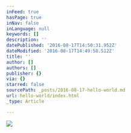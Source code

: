```yaml
---
inFeed: true
hasPage: true
inNav: false
inLanguage: null
keywords: []
description: ''
datePublished: '2016-08-17T14:50:31.952Z'
dateModified: '2016-08-17T14:49:58.512Z'
title: ''
author: []
authors: []
publisher: {}
via: {}
starred: false
sourcePath: _posts/2016-08-17-hello-world.md
url: hello-world/index.html
_type: Article

---
```

![](https://the-grid-user-content.s3-us-west-2.amazonaws.com/38a4381a-6131-4931-b23c-46231bbaed40.jpg)